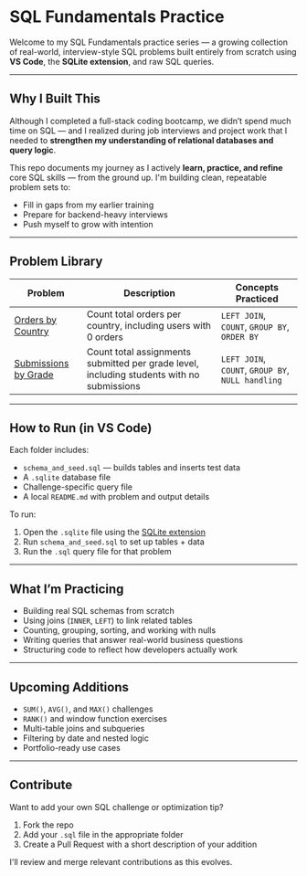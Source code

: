 # SQL Fundamentals Practice

Welcome to my SQL Fundamentals practice series — a growing collection of real-world, interview-style SQL problems built entirely from scratch using **VS Code**, the **SQLite extension**, and raw SQL queries.

---

## Why I Built This

Although I completed a full-stack coding bootcamp, we didn’t spend much time on SQL — and I realized during job interviews and project work that I needed to **strengthen my understanding of relational databases and query logic**.

This repo documents my journey as I actively **learn, practice, and refine** core SQL skills — from the ground up. I'm building clean, repeatable problem sets to:

- Fill in gaps from my earlier training
- Prepare for backend-heavy interviews
- Push myself to grow with intention

---

## Problem Library

| Problem                                        | Description                                                                               | Concepts Practiced                                |
| ---------------------------------------------- | ----------------------------------------------------------------------------------------- | ------------------------------------------------- |
| [Orders by Country](./orders-by-country)       | Count total orders per country, including users with 0 orders                             | `LEFT JOIN`, `COUNT`, `GROUP BY`, `ORDER BY`      |
| [Submissions by Grade](./submissions-by-grade) | Count total assignments submitted per grade level, including students with no submissions | `LEFT JOIN`, `COUNT`, `GROUP BY`, `NULL handling` |

---

## How to Run (in VS Code)

Each folder includes:

- `schema_and_seed.sql` — builds tables and inserts test data
- A `.sqlite` database file
- Challenge-specific query file
- A local `README.md` with problem and output details

To run:

1. Open the `.sqlite` file using the [SQLite extension](https://marketplace.visualstudio.com/items?itemName=alexcvzz.vscode-sqlite)
2. Run `schema_and_seed.sql` to set up tables + data
3. Run the `.sql` query file for that problem

---

## What I’m Practicing

- Building real SQL schemas from scratch
- Using joins (`INNER`, `LEFT`) to link related tables
- Counting, grouping, sorting, and working with nulls
- Writing queries that answer real-world business questions
- Structuring code to reflect how developers actually work

---

## Upcoming Additions

- `SUM()`, `AVG()`, and `MAX()` challenges
- `RANK()` and window function exercises
- Multi-table joins and subqueries
- Filtering by date and nested logic
- Portfolio-ready use cases

---

## Contribute

Want to add your own SQL challenge or optimization tip?

1. Fork the repo
2. Add your `.sql` file in the appropriate folder
3. Create a Pull Request with a short description of your addition

I'll review and merge relevant contributions as this evolves.
